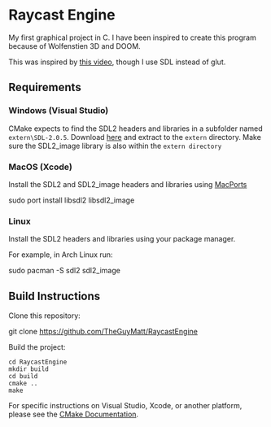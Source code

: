 # Raycast Engine
My first graphical project in C.
I have been inspired to create this program because of Wolfenstien 3D and DOOM.

This was inspired by [this video](https://www.youtube.com/watch?v=gYRrGTC7GtA), though I use SDL instead of glut.

## Requirements
### Windows (Visual Studio)
CMake expects to find the SDL2 headers and libraries in a subfolder named `extern\SDL-2.0.5`. Download [here](https://www.libsdl.org/release/SDL2-devel-2.0.5-VC.zip) and extract to the `extern` directory. Make sure the SDL2_image library is also within the `extern directory`
### MacOS (Xcode)
Install the SDL2 and SDL2_image headers and libraries using [MacPorts](https://www.macports.org/)

  sudo port install libsdl2 libsdl2_image

### Linux
Install the SDL2 headers and libraries using your package manager.

For example, in Arch Linux run:

  sudo pacman -S sdl2 sdl2_image

## Build Instructions
Clone this repository:

  git clone https://github.com/TheGuyMatt/RaycastEngine

Build the project:
```
cd RaycastEngine
mkdir build
cd build
cmake ..
make
```

For specific instructions on Visual Studio, Xcode, or another platform, please see the [CMake Documentation](https://cmake.org/documentation/).
